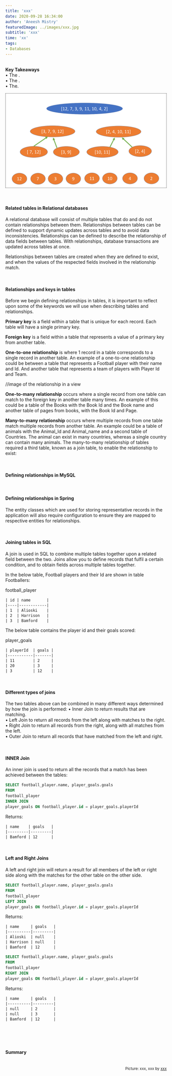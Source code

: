 ```yaml
---
title: 'xxx'
date: 2020-09-28 16:34:00
author: 'Aneesh Mistry'
featuredImage: ../images/xxx.jpg
subtitle: 'xxx'
time: 'xx'
tags:
- Databases
---
```

<br>
<strong>Key Takeaways</strong><br>
&#8226; The .<br>
&#8226; The .<br>
&#8226; The.<br>

![Merge sort step 2](../../src/images/011MergeSort2.png)


<br>
<h4>Related tables in Relational databases</h4>
<p>
A relational database will consist of multiple tables that do and do not contain relationships between them. 
Relationships between tables can be defined to support dynamic updates across tables and to avoid data inconsistencies. 
Relationships can be defined to describe the relationship of data fields between tables. With relationships, database transactions are 
updated across tables at once. 
</p>
<p>
Relationships between tables are created when they are defined to exist, and when the values of the respected fields involved in the relationship match.
</p>
<br>
<h4>Relationships and keys in tables</h4>
<p>
Before we begin defining relationships in tables, it is important to reflect upon some of the keywords we will use when describing tables and relationships.
</p>
<p>
<strong>Primary key</strong> is a field within a table that is unique for each record. Each table will have a single primary key.<br>
</p>

<p>
<strong>Foreign key</strong> is a field within a table that represents a value of a primary key from another table.<br>
</p>
<p>
<strong>One-to-one relationship</strong> is where 1 record in a table corresponds to a single record in another table.
An example of a one-to-one relationship could be between a table that represents a Football player with their name and Id. And another table that represents a team of players with Player Id and Team. 

//image of the relationship in a view

</p>
<p>
<strong>One-to-many relationship</strong> occurs where a single record from one table can match to the foreign key in another table many times. 
An example of this could be a table of the Books with the Book Id and the Book name and another table of pages from books, with the Book Id and Page. 
</p>
<p>
<strong>Many-to-many relationship</strong> occurs where multiple records from one table match multiple records from another table. An example could be a table of animals with the Animal_Id and Animal_name
and a second table of Countries. The animal can exist in many countries, whereas a single country can contain many animals. The many-to-many relationship of tables required a third table, known as a join table, 
to enable the relationship to exist:


</p>

<br>
<h4>Defining relationships in MySQL</h4>
<p>

</p>

<br>
<h4>Defining relationships in Spring</h4>
<p>
The entity classes which are used for storing representative records in the application will also require configuration to ensure they are mapped to respective entities for relationships. 


</p>

<br>
<h4>Joining tables in SQL</h4>
<p>
A join is used in SQL to combine multiple tables together upon a related field between the two. Joins allow you to define records that fulfil a certain condition, and to obtain fields across multiple tables together.
</p>
<p>
In the below table, Football players and their Id are shown in table Footballers:

football_player

```
| id | name       |
|----|------------|
| 1  | Alioski    |
| 2  | Harrison   |
| 3  | Bamford    |
```

The below table contains the player id and their goals scored:

player_goals

```
| playerId  | goals |
|-----------|-------|
| 11        | 2     |
| 20        | 3     |
| 3         | 12    |

```
</p>
<br>
<h4>Different types of joins</h4>
<p>
The two tables above can be combined in many different ways determined by how the join is performed:
&#8226; Inner Join to return results that are matching.<br>
&#8226; Left Join to return all records from the left along with matches to the right.<br>
&#8226; Right Join to return all records from the right, along with all matches from the left.<br>
&#8226; Outer Join to return all records that have matched from the left and right.<br>
</p>
<br>
<h4>INNER Join</h4>
<p>
An inner join is used to return all the records that a match has been achieved between the tables:

```sql
SELECT football_player.name, player_goals.goals
FROM 
football_player
INNER JOIN
player_goals ON football_player.id = player_goals.playerId
```

Returns:

```
| name    | goals   |
|---------|---------|
| Bamford | 12      |
```

</p>

<br>
<h4>Left and Right Joins</h4>
<p>
A left and right join will return a result for all members of the left or right side along with the matches 
for the other table on the other side.

```sql
SELECT football_player.name, player_goals.goals
FROM 
football_player
LEFT JOIN
player_goals ON football_player.id = player_goals.playerId

```

Returns:

```
| name     | goals   |
|----------|---------|
| Alioski  | null    |
| Harrison | null    |
| Bamford  | 12      |

```

```sql
SELECT football_player.name, player_goals.goals
FROM 
football_player
RIGHT JOIN
player_goals ON football_player.id = player_goals.playerId

```

Returns:

```
| name     | goals   |
|----------|---------|
| null     | 2       |
| null     | 3       |
| Bamford  | 12      |

```

</p>

<br>
<h4></h4>

<br>
<h4>Summary</h4>
<p>


</p>

<br>
<small style="float: right;" >Picture: xxx, xxx by <a target="_blank" href="http">xxx</small></a><br>